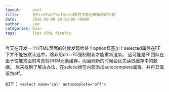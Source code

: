 ```yaml
---
layout:     post
title:      在FireFox下selected属性不能正确解析的问题
date:       2016-06-09 20:50:00 +0800
author:     Leo
categories: Gain
tags:       Tips HTML firefox
---
```

今天在开发一个HTML页面的时候发现给某个option标签加上selected属性在FF下并不能被默认选中，除非用ctrl+F5强制刷新才能重新渲染。
这可能是FF团队在出于性能方面的考虑将DOM元素缓存，而当刷新的时候会优先读取缓存中的数据。
后来找到了解决办法，在selece标签内部添加autocomplete属性，并将其值设为off。

如下：
`<select name="cal" autocomplete="off">`


